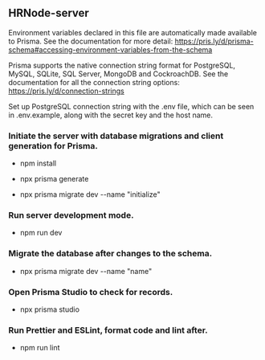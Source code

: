 ## HRNode-server

Environment variables declared in this file are automatically made available to Prisma.
See the documentation for more detail: https://pris.ly/d/prisma-schema#accessing-environment-variables-from-the-schema

Prisma supports the native connection string format for PostgreSQL, MySQL, SQLite, SQL Server, MongoDB and CockroachDB.
See the documentation for all the connection string options: https://pris.ly/d/connection-strings

Set up PostgreSQL connection string with the .env file, which can be seen in .env.example, along with the secret key and the host name.

### Initiate the server with database migrations and client generation for Prisma.

- npm install

- npx prisma generate

- npx prisma migrate dev --name "initialize"

### Run server development mode.

- npm run dev

### Migrate the database after changes to the schema.

- npx prisma migrate dev --name "name"

### Open Prisma Studio to check for records.

- npx prisma studio

### Run Prettier and ESLint, format code and lint after.

- npm run lint
